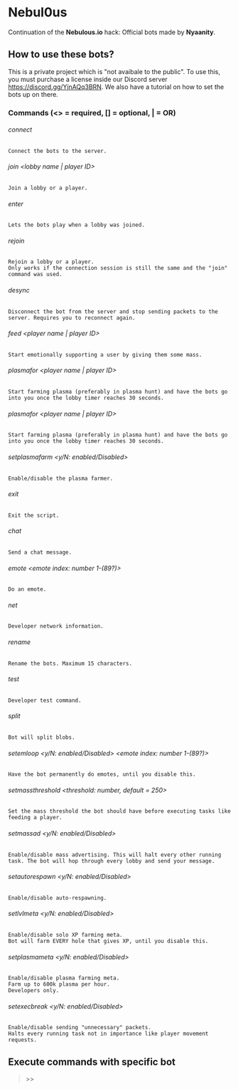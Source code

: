 # Nebul0us

Continuation of the **Nebulous.io** hack: Official bots made by **Nyaanity**.

## How to use these bots?

This is a private project which is "not avaibale to the public".
To use this,
you must purchase a license inside our Discord server https://discord.gg/YjnAQq3BRN.
We also have a tutorial on how to set the bots up on there.

### Commands (<> = required, [] = optional, | = OR)

###### connect

    Connect the bots to the server.

###### join <lobby name | player ID>

    Join a lobby or a player.

###### enter

    Lets the bots play when a lobby was joined.

###### rejoin

    Rejoin a lobby or a player.
    Only works if the connection session is still the same and the "join" command was used.

###### desync

    Disconnect the bot from the server and stop sending packets to the server. Requires you to reconnect again.

###### feed <player name | player ID>

    Start emotionally supporting a user by giving them some mass.

###### plasmafor <player name | player ID>

    Start farming plasma (preferably in plasma hunt) and have the bots go into you once the lobby timer reaches 30 seconds.

###### plasmafor <player name | player ID>

    Start farming plasma (preferably in plasma hunt) and have the bots go into you once the lobby timer reaches 30 seconds.

###### setplasmafarm <y/N: enabled/Disabled>

    Enable/disable the plasma farmer.

###### exit

    Exit the script.

###### chat <message>

    Send a chat message.

###### emote <emote index: number 1-(89?)>

    Do an emote.

###### net

    Developer network information.

###### rename <name>

    Rename the bots. Maximum 15 characters.

###### test

    Developer test command.

###### split

    Bot will split blobs.

###### setemloop <y/N: enabled/Disabled> <emote index: number 1-(89?)>

    Have the bot permanently do emotes, until you disable this.

###### setmassthreshold <threshold: number, default = 250>

    Set the mass threshold the bot should have before executing tasks like feeding a player.

###### setmassad <y/N: enabled/Disabled> <message>

    Enable/disable mass advertising. This will halt every other running task. The bot will hop through every lobby and send your message.

###### setautorespawn <y/N: enabled/Disabled>

    Enable/disable auto-respawning.

###### setlvlmeta <y/N: enabled/Disabled>

    Enable/disable solo XP farming meta.
    Bot will farm EVERY hole that gives XP, until you disable this.

###### setplasmameta <y/N: enabled/Disabled>

    Enable/disable plasma farming meta.
    Farm up to 600k plasma per hour.
    Developers only.

###### setexecbreak <y/N: enabled/Disabled>

    Enable/disable sending "unnecessary" packets.
    Halts every running task not in importance like player movement requests.

## Execute commands with specific bot

> <bot name> >> <command>
